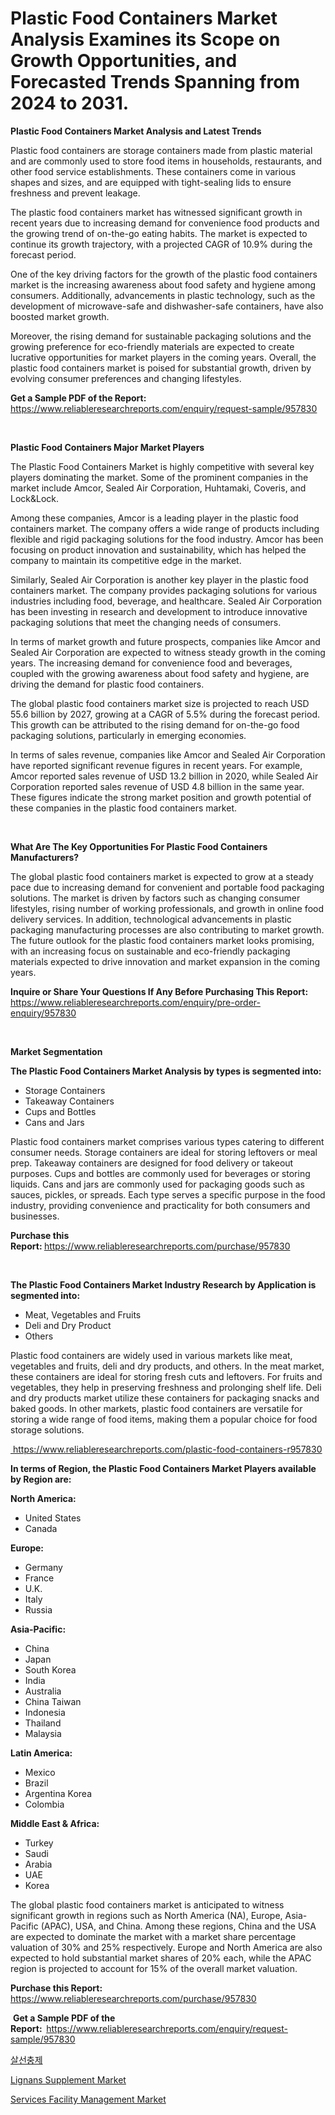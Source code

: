 <p><h1>Plastic Food Containers Market Analysis Examines its Scope on Growth Opportunities, and Forecasted Trends Spanning from 2024 to 2031.</h1></p><p><strong>Plastic Food Containers Market Analysis and Latest Trends</strong></p>
<p><p>Plastic food containers are storage containers made from plastic material and are commonly used to store food items in households, restaurants, and other food service establishments. These containers come in various shapes and sizes, and are equipped with tight-sealing lids to ensure freshness and prevent leakage.</p><p>The plastic food containers market has witnessed significant growth in recent years due to increasing demand for convenience food products and the growing trend of on-the-go eating habits. The market is expected to continue its growth trajectory, with a projected CAGR of 10.9% during the forecast period.</p><p>One of the key driving factors for the growth of the plastic food containers market is the increasing awareness about food safety and hygiene among consumers. Additionally, advancements in plastic technology, such as the development of microwave-safe and dishwasher-safe containers, have also boosted market growth.</p><p>Moreover, the rising demand for sustainable packaging solutions and the growing preference for eco-friendly materials are expected to create lucrative opportunities for market players in the coming years. Overall, the plastic food containers market is poised for substantial growth, driven by evolving consumer preferences and changing lifestyles.</p></p>
<p><strong>Get a Sample PDF of the Report:&nbsp;</strong> <a href="https://www.reliableresearchreports.com/enquiry/request-sample/957830">https://www.reliableresearchreports.com/enquiry/request-sample/957830</a></p>
<p>&nbsp;</p>
<p><strong>Plastic Food Containers Major Market Players</strong></p>
<p><p>The Plastic Food Containers Market is highly competitive with several key players dominating the market. Some of the prominent companies in the market include Amcor, Sealed Air Corporation, Huhtamaki, Coveris, and Lock&Lock.</p><p>Among these companies, Amcor is a leading player in the plastic food containers market. The company offers a wide range of products including flexible and rigid packaging solutions for the food industry. Amcor has been focusing on product innovation and sustainability, which has helped the company to maintain its competitive edge in the market.</p><p>Similarly, Sealed Air Corporation is another key player in the plastic food containers market. The company provides packaging solutions for various industries including food, beverage, and healthcare. Sealed Air Corporation has been investing in research and development to introduce innovative packaging solutions that meet the changing needs of consumers.</p><p>In terms of market growth and future prospects, companies like Amcor and Sealed Air Corporation are expected to witness steady growth in the coming years. The increasing demand for convenience food and beverages, coupled with the growing awareness about food safety and hygiene, are driving the demand for plastic food containers.</p><p>The global plastic food containers market size is projected to reach USD 55.6 billion by 2027, growing at a CAGR of 5.5% during the forecast period. This growth can be attributed to the rising demand for on-the-go food packaging solutions, particularly in emerging economies.</p><p>In terms of sales revenue, companies like Amcor and Sealed Air Corporation have reported significant revenue figures in recent years. For example, Amcor reported sales revenue of USD 13.2 billion in 2020, while Sealed Air Corporation reported sales revenue of USD 4.8 billion in the same year. These figures indicate the strong market position and growth potential of these companies in the plastic food containers market.</p></p>
<p>&nbsp;</p>
<p><strong>What Are The Key Opportunities For Plastic Food Containers Manufacturers?</strong></p>
<p><p>The global plastic food containers market is expected to grow at a steady pace due to increasing demand for convenient and portable food packaging solutions. The market is driven by factors such as changing consumer lifestyles, rising number of working professionals, and growth in online food delivery services. In addition, technological advancements in plastic packaging manufacturing processes are also contributing to market growth. The future outlook for the plastic food containers market looks promising, with an increasing focus on sustainable and eco-friendly packaging materials expected to drive innovation and market expansion in the coming years.</p></p>
<p><strong>Inquire or Share Your Questions If Any Before Purchasing This Report:</strong> <a href="https://www.reliableresearchreports.com/enquiry/pre-order-enquiry/957830">https://www.reliableresearchreports.com/enquiry/pre-order-enquiry/957830</a></p>
<p>&nbsp;</p>
<p><strong>Market Segmentation</strong></p>
<p><strong>The Plastic Food Containers Market Analysis by types is segmented into:</strong></p>
<p><ul><li>Storage Containers</li><li>Takeaway Containers</li><li>Cups and Bottles</li><li>Cans and Jars</li></ul></p>
<p><p>Plastic food containers market comprises various types catering to different consumer needs. Storage containers are ideal for storing leftovers or meal prep. Takeaway containers are designed for food delivery or takeout purposes. Cups and bottles are commonly used for beverages or storing liquids. Cans and jars are commonly used for packaging goods such as sauces, pickles, or spreads. Each type serves a specific purpose in the food industry, providing convenience and practicality for both consumers and businesses.</p></p>
<p><strong>Purchase this Report:&nbsp;</strong><a href="https://www.reliableresearchreports.com/purchase/957830">https://www.reliableresearchreports.com/purchase/957830</a></p>
<p>&nbsp;</p>
<p><strong>The Plastic Food Containers Market Industry Research by Application is segmented into:</strong></p>
<p><ul><li>Meat, Vegetables and Fruits</li><li>Deli and Dry Product</li><li>Others</li></ul></p>
<p><p>Plastic food containers are widely used in various markets like meat, vegetables and fruits, deli and dry products, and others. In the meat market, these containers are ideal for storing fresh cuts and leftovers. For fruits and vegetables, they help in preserving freshness and prolonging shelf life. Deli and dry products market utilize these containers for packaging snacks and baked goods. In other markets, plastic food containers are versatile for storing a wide range of food items, making them a popular choice for food storage solutions.</p></p>
<p><a href="https://www.reliableresearchreports.com/plastic-food-containers-r957830">&nbsp;https://www.reliableresearchreports.com/plastic-food-containers-r957830</a></p>
<p><strong>In terms of Region, the Plastic Food Containers Market Players available by Region are:</strong></p>
<p>
    <p> <strong> North America: </strong>
        <ul>
            <li>United States</li>
            <li>Canada</li>
        </ul>
        </p> 
    <p> <strong> Europe: </strong>
        <ul>
            <li>Germany</li>
            <li>France</li>
            <li>U.K.</li>
            <li>Italy</li>
            <li>Russia</li>
        </ul>
        </p> 
    <p> <strong> Asia-Pacific: </strong>
        <ul>
            <li>China</li>
            <li>Japan</li>
            <li>South Korea</li>
            <li>India</li>
            <li>Australia</li>
            <li>China Taiwan</li>
            <li>Indonesia</li>
            <li>Thailand</li>
            <li>Malaysia</li>
        </ul>
        </p> 
    <p> <strong> Latin America: </strong>
        <ul>
            <li>Mexico</li>
            <li>Brazil</li>
            <li>Argentina Korea</li>
            <li>Colombia</li>
        </ul>
        </p> 
    <p> <strong> Middle East & Africa: </strong>
        <ul>
            <li>Turkey</li>
            <li>Saudi</li>
            <li>Arabia</li>
            <li>UAE</li>
            <li>Korea</li>
        </ul>
    </p>
    </p>
<p><p>The global plastic food containers market is anticipated to witness significant growth in regions such as North America (NA), Europe, Asia-Pacific (APAC), USA, and China. Among these regions, China and the USA are expected to dominate the market with a market share percentage valuation of 30% and 25% respectively. Europe and North America are also expected to hold substantial market shares of 20% each, while the APAC region is projected to account for 15% of the overall market valuation.</p></p>
<p><strong>Purchase this Report: </strong><a href="https://www.reliableresearchreports.com/purchase/957830">https://www.reliableresearchreports.com/purchase/957830</a></p>
<p>&nbsp;<strong>Get a Sample PDF of the Report:&nbsp;&nbsp;</strong><a href="https://www.reliableresearchreports.com/enquiry/request-sample/957830">https://www.reliableresearchreports.com/enquiry/request-sample/957830</a></p>
<p><strong></strong></p>
<p><p><a href="https://github.com/nhaiquang84/Market-Research-Report-List-2/blob/main/884803678885.md">살선충제</a></p><p><a href="https://github.com/kimjmgeh81/Market-Research-Report-List-1/blob/main/lignans-supplement-market.md">Lignans Supplement Market</a></p><p><a href="https://github.com/flwellarose/Market-Research-Report-List-2/blob/main/services-facility-management-market.md">Services Facility Management Market</a></p></p>